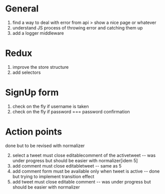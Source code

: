 # General
1. find a way to deal with error from api > show a nice page or whatever
2. understand JS process of throwing error and catching them up
3. add a logger middleware

# Redux
1. improve the store structure
2. add selectors


# SignUp form
1. check on the fly if username is taken
2. check on the fly if password === password confirmation

# Action points
<!-- 1. delete tweet must delete all respective comments --> done but to be revised with normalizer
2. select a tweet must close editablecomment of the activetweet -- was under progress but should be easier with normalizer[idem 5]
3. add comment must close editabletweet -- same as 5
4. add comment form must be available only when tweet is active -- done but trying to implement transition effect
5. add tweet must close editable comment -- was under progress but should be easier with normalizer
